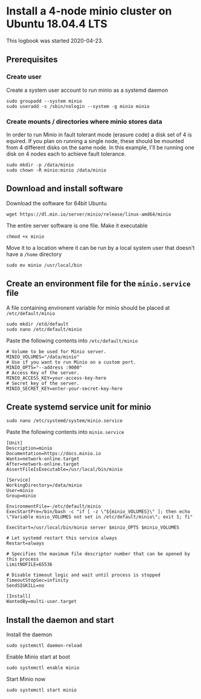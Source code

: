 # Install a 4-node minio cluster on Ubuntu 18.04.4 LTS
This logbook was started 2020-04-23.

## Prerequisites

### Create user
Create a system user account to run minio as a systemd daemon

    sudo groupadd --system minio
    sudo useradd -s /sbin/nologin --system -g minio minio

### Create mounts / directories where minio stores data
In order to run Minio in fault tolerant mode (erasure code) a disk set of 4 is equired. If you plan on running a single node, these should be mounted from 4 different disks on the same node. In this example, I'll be running one disk on 4 nodes each to achieve fault tolerance.

    sudo mkdir -p /data/minio
    sudo chown -R minio:minio /data/minio

## Download and install software
Download the software for 64bit Ubuntu

    wget https://dl.min.io/server/minio/release/linux-amd64/minio

The entire server software is one file. Make it executable

    chmod +x minio

Move it to a location where it can be run by a local system user that doesn't have a `/home` directory

    sudo mv minio /usr/local/bin

## Create an environment file for the `minio.service` file
A file containing environent variable for minio should be placed at `/etc/default/minio`

    sudo mkdir /etd/default
    sudo nano /etc/default/minio

Paste the following contents into `/etc/default/minio`

    # Volume to be used for Minio server.
    MINIO_VOLUMES="/data/minio"
    # Use if you want to run Minio on a custom port.
    MINIO_OPTS="--address :9000"
    # Access Key of the server.
    MINIO_ACCESS_KEY=your-access-key-here
    # Secret key of the server.
    MINIO_SECRET_KEY=enter-your-secret-key-here


## Create systemd service unit for minio

    sudo nano /etc/systemd/system/minio.service

Paste the following contents into `minio.service`

    [Unit]
    Description=minio
    Documentation=https://docs.minio.io
    Wants=network-online.target
    After=network-online.target
    AssertFileIsExecutable=/usr/local/bin/minio

    [Service]
    WorkingDirectory=/data/minio
    User=minio
    Group=minio

    EnvironmentFile=-/etc/default/minio
    ExecStartPre=/bin/bash -c "if [ -z \"${minio_VOLUMES}\" ]; then echo \"Variable minio_VOLUMES not set in /etc/default/minio\"; exit 1; fi"

    ExecStart=/usr/local/bin/minio server $minio_OPTS $minio_VOLUMES

    # Let systemd restart this service always
    Restart=always

    # Specifies the maximum file descriptor number that can be opened by this process
    LimitNOFILE=65536

    # Disable timeout logic and wait until process is stopped
    TimeoutStopSec=infinity
    SendSIGKILL=no

    [Install]
    WantedBy=multi-user.target

## Install the daemon and start 
Install the daemon

    sudo systemctl daemon-reload

Enable Minio start at boot

    sudo systemctl enable minio

Start Minio now

    sudo systemctl start minio

